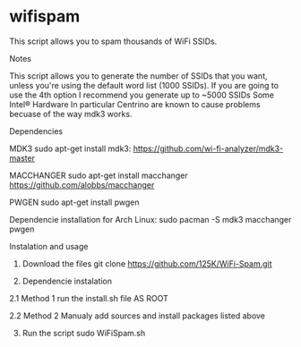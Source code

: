 # wifispam

This script allows you to spam thousands of WiFi SSIDs.

Notes

This script allows you to generate the number of SSIDs that you want, unless you're using the default word list (1000 SSIDs).
If you are going to use the 4th option I recommend you generate up to ~5000 SSIDs
Some Intel® Hardware In particular Centrino are known to cause problems becuase of the way mdk3 works.

Dependencies

MDK3 sudo apt-get install mdk3: https://github.com/wi-fi-analyzer/mdk3-master

MACCHANGER sudo apt-get install macchanger https://github.com/alobbs/macchanger

PWGEN sudo apt-get install pwgen

Dependencie installation for Arch Linux: sudo pacman -S mdk3 macchanger pwgen


Instalation and usage

1. Download the files git clone https://github.com/125K/WiFi-Spam.git

2. Dependencie instalation

2.1 Method 1 run the install.sh file AS ROOT

2.2 Method 2 Manualy add sources and install packages listed above

3. Run the script sudo WiFiSpam.sh


